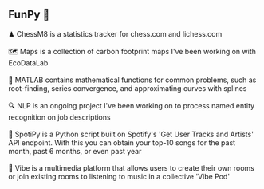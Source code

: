 ## FunPy 🤩
♟ ChessM8 is a statistics tracker for chess.com and lichess.com <br/><br/>
🗺 Maps is a collection of carbon footprint maps I've been working on with EcoDataLab<br/><br/>
🧮 MATLAB contains mathematical functions for common problems, such as root-finding, series convergence, and approximating curves with splines<br/><br/>
🔍 NLP is an ongoing project I've been working on to process named entity recognition on job descriptions<br/><br/>
🎵 SpotiPy is a Python script built on Spotify's 'Get User Tracks and Artists' API endpoint. With this you can obtain your top-10 songs for the past month, past 6 months, or even past year<br/><br/>
🥳 Vibe is a multimedia platform that allows users to create their own rooms or join existing rooms to listening to music in a collective 'Vibe Pod'<br/><br/>
